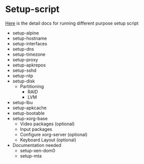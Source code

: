 # Setup-script

[Here](https://wiki.alpinelinux.org/wiki/Alpine_setup_scripts) is the detail
docs for running different purpose setup script

- setup-alpine
- setup-hostname
- setup-interfaces
- setup-dns
- setup-timezone
- setup-proxy
- setup-apkrepos
- setup-sshd
- setup-ntp
- setup-disk
    - Partitioning
        - RAID
        - LVM
- setup-lbu
- setup-apkcache
- setup-bootable
- setup-xorg-base
    - Video packages (optional)
    - Input packages
    - Configure xorg-server (optional)
    - Keyboard Layout (optional)
- Documentation needed
    - setup-xen-dom0
    - setup-mta
